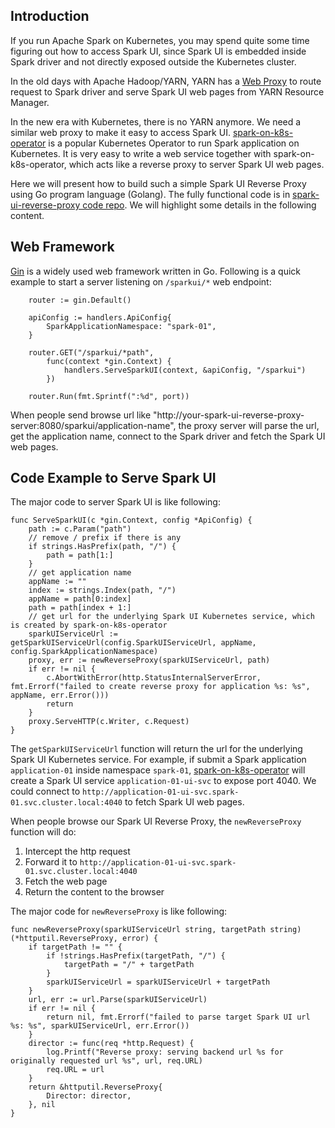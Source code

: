 ## Introduction

If you run Apache Spark on Kubernetes, you may spend quite some time figuring out how to access Spark UI,
since Spark UI is embedded inside Spark driver and not directly exposed outside the Kubernetes cluster.

In the old days with Apache Hadoop/YARN, YARN has a 
[Web Proxy](https://hadoop.apache.org/docs/current/hadoop-yarn/hadoop-yarn-site/WebApplicationProxy.html)
to route request to Spark driver and serve Spark UI web pages from YARN Resource Manager.

In the new era with Kubernetes, there is no YARN anymore. We need a similar web proxy to make it easy to
access Spark UI. [spark-on-k8s-operator](https://github.com/GoogleCloudPlatform/spark-on-k8s-operator) is
a popular Kubernetes Operator to run Spark application on Kubernetes. It is very easy to write a web service
together with spark-on-k8s-operator, which acts like a reverse proxy to server Spark UI web pages.

Here we will present how to build such a simple Spark UI Reverse Proxy using Go program language (Golang). 
The fully functional code is in [spark-ui-reverse-proxy code repo](https://github.com/datapunchorg/spark-ui-reverse-proxy).
We will highlight some details in the following content.

## Web Framework

[Gin](https://github.com/gin-gonic/gin) is a widely used web framework written in Go. Following is a quick example to
start a server listening on `/sparkui/*` web endpoint:

```
	router := gin.Default()

	apiConfig := handlers.ApiConfig{
		SparkApplicationNamespace: "spark-01",
	}

	router.GET("/sparkui/*path",
		func(context *gin.Context) {
			handlers.ServeSparkUI(context, &apiConfig, "/sparkui")
		})

	router.Run(fmt.Sprintf(":%d", port))
```

When people send browse url like "http://your-spark-ui-reverse-proxy-server:8080/sparkui/application-name", the proxy server
will parse the url, get the application name, connect to the Spark driver and fetch the Spark UI web pages.

## Code Example to Serve Spark UI

The major code to server Spark UI is like following:

```
func ServeSparkUI(c *gin.Context, config *ApiConfig) {
	path := c.Param("path")
	// remove / prefix if there is any
	if strings.HasPrefix(path, "/") {
		path = path[1:]
	}
	// get application name
	appName := ""
	index := strings.Index(path, "/")
	appName = path[0:index]
	path = path[index + 1:]
	// get url for the underlying Spark UI Kubernetes service, which is created by spark-on-k8s-operator
	sparkUIServiceUrl := getSparkUIServiceUrl(config.SparkUIServiceUrl, appName, config.SparkApplicationNamespace)
	proxy, err := newReverseProxy(sparkUIServiceUrl, path)
	if err != nil {
		c.AbortWithError(http.StatusInternalServerError, fmt.Errorf("failed to create reverse proxy for application %s: %s", appName, err.Error()))
		return
	}
	proxy.ServeHTTP(c.Writer, c.Request)
}
```

The `getSparkUIServiceUrl` function will return the url for the underlying Spark UI Kubernetes service. For example,
if submit a Spark application `application-01` inside namespace `spark-01`,
[spark-on-k8s-operator](https://github.com/GoogleCloudPlatform/spark-on-k8s-operator) will create a Spark UI service
`application-01-ui-svc` to expose port 4040. We could connect to
`http://application-01-ui-svc.spark-01.svc.cluster.local:4040` to fetch Spark UI web pages.

When people browse our Spark UI Reverse Proxy, the `newReverseProxy` function will do:

1. Intercept the http request
2. Forward it to `http://application-01-ui-svc.spark-01.svc.cluster.local:4040`
3. Fetch the web page
4. Return the content to the browser

The major code for `newReverseProxy` is like following:

```
func newReverseProxy(sparkUIServiceUrl string, targetPath string) (*httputil.ReverseProxy, error) {
	if targetPath != "" {
		if !strings.HasPrefix(targetPath, "/") {
			targetPath = "/" + targetPath
		}
		sparkUIServiceUrl = sparkUIServiceUrl + targetPath
	}
	url, err := url.Parse(sparkUIServiceUrl)
	if err != nil {
		return nil, fmt.Errorf("failed to parse target Spark UI url %s: %s", sparkUIServiceUrl, err.Error())
	}
	director := func(req *http.Request) {
		log.Printf("Reverse proxy: serving backend url %s for originally requested url %s", url, req.URL)
		req.URL = url
	}
	return &httputil.ReverseProxy{
		Director: director,
	}, nil
}
```
